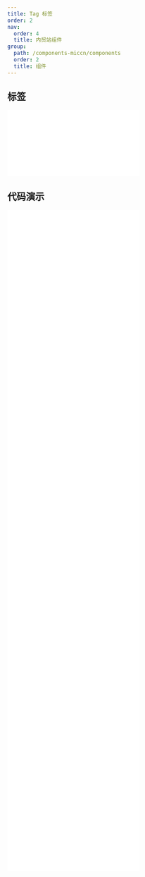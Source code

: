 ```yaml
---
title: Tag 标签
order: 2
nav:
  order: 4
  title: 内贸站组件
group:
  path: /components-miccn/components
  order: 2
  title: 组件
---
```


## 标签

<div>
<embed src="@docs-common/tag/index.md"></embed>
</div>
        
## 代码演示

<Row gutter=8>

  <Col span=12>
    
  <div class="code-box"><embed src="@abiz-rc-miccn/tag/demo/basic-tag-miccn.md"></embed></div>
          
  <div class="code-box"><embed src="@abiz-rc-miccn/tag/demo/control-tag-miccn.md"></embed></div>
          
  <div class="code-box"><embed src="@abiz-rc-miccn/tag/demo/controlled-tag-miccn.md"></embed></div>
          
  <div class="code-box"><embed src="@abiz-rc-miccn/tag/demo/icon-tag-miccn.md"></embed></div>
          
  <div class="code-box"><embed src="@abiz-rc-miccn/tag/demo/customize-tag-miccn.md"></embed></div>
          
  </Col>
          
  <Col span=12>
    
  <div class="code-box"><embed src="@abiz-rc-miccn/tag/demo/colorful-tag-miccn.md"></embed></div>
          
  <div class="code-box"><embed src="@abiz-rc-miccn/tag/demo/checkable-tag-miccn.md"></embed></div>
          
  <div class="code-box"><embed src="@abiz-rc-miccn/tag/demo/animation-tag-miccn.md"></embed></div>
          
  <div class="code-box"><embed src="@abiz-rc-miccn/tag/demo/status-tag-miccn.md"></embed></div>
          
  </Col>
          
</Row>
        
<div><embed src="@docs-common/tag/index-api.md"></embed><div>
        